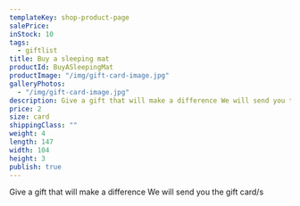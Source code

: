 ```yaml
---
templateKey: shop-product-page
salePrice:
inStock: 10
tags:
  - giftlist
title: Buy a sleeping mat
productId: BuyASleepingMat
productImage: "/img/gift-card-image.jpg"
galleryPhotos:
  - "/img/gift-card-image.jpg"
description: Give a gift that will make a difference We will send you the gift card/s
price: 2
size: card
shippingClass: ""
weight: 4
length: 147
width: 104
height: 3
publish: true
---
```


Give a gift that will make a difference We will send you the gift card/s
